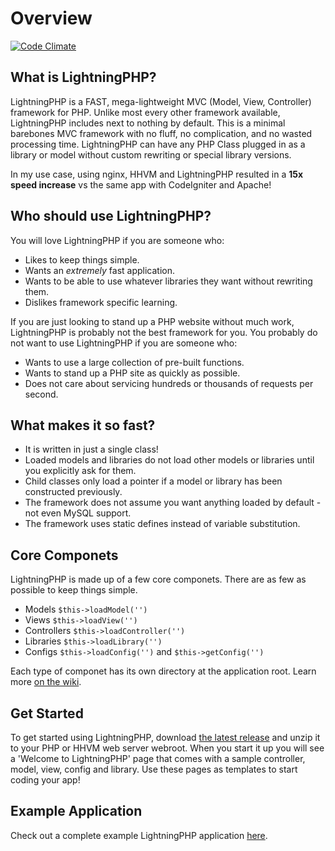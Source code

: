 # Overview
[![Code Climate](https://codeclimate.com/repos/54555f2a695680525f0800b6/badges/00b704f87ed1ba2dc745/gpa.svg)](https://codeclimate.com/repos/54555f2a695680525f0800b6/feed)

## What is LightningPHP?
LightningPHP is a FAST, mega-lightweight MVC (Model, View, Controller) framework for PHP.  Unlike most every other framework available, LightningPHP includes next to nothing by default.  This is a minimal barebones MVC framework with no fluff, no complication, and no wasted processing time.  LightningPHP can have any PHP Class plugged in as a library or model without custom rewriting or special library versions.

In my use case, using nginx, HHVM and LightningPHP resulted in a **15x speed increase** vs the same app with CodeIgniter and Apache!


## Who should use LightningPHP?

You will love LightningPHP if you are someone who:

- Likes to keep things simple.
- Wants an *extremely* fast application.
- Wants to be able to use whatever libraries they want without rewriting them.
- Dislikes framework specific learning.

If you are just looking to stand up a PHP website without much work, LightningPHP is probably not the best framework for you.  You probably do not want to use LightningPHP if you are someone who:

- Wants to use a large collection of pre-built functions.
- Wants to stand up a PHP site as quickly as possible.
- Does not care about servicing hundreds or thousands of requests per second.



## What makes it so fast?
- It is written in just a single class!
- Loaded models and libraries do not load other models or libraries until you explicitly ask for them.
- Child classes only load a pointer if a model or library has been constructed previously.
- The framework does not assume you want anything loaded by default - not even MySQL support.
- The framework uses static defines instead of variable substitution.


## Core Componets
LightningPHP is made up of a few core componets.  There are as few as possible to keep things simple.  
- Models ``$this->loadModel('')``
- Views ``$this->loadView('')``
- Controllers ``$this->loadController('')``
- Libraries ``$this->loadLibrary('')``
- Configs ``$this->loadConfig('')`` and ``$this->getConfig('')``

Each type of componet has its own directory at the application root.  Learn more [on the wiki](https://github.com/integrii/LightningPHP/wiki/Function-List).

## Get Started

To get started using LightningPHP, download [the latest release](https://github.com/integrii/LightningPHP/archive/HEAD.tar.gz) and unzip it to your PHP or HHVM web server webroot. When you start it up you will see a 'Welcome to LightningPHP' page that comes with a sample controller, model, view, config and library. Use these pages as templates to start coding your app!


## Example Application
Check out a complete example LightningPHP application [here](https://github.com/integrii/LightningPHP/wiki/Example-Application).


